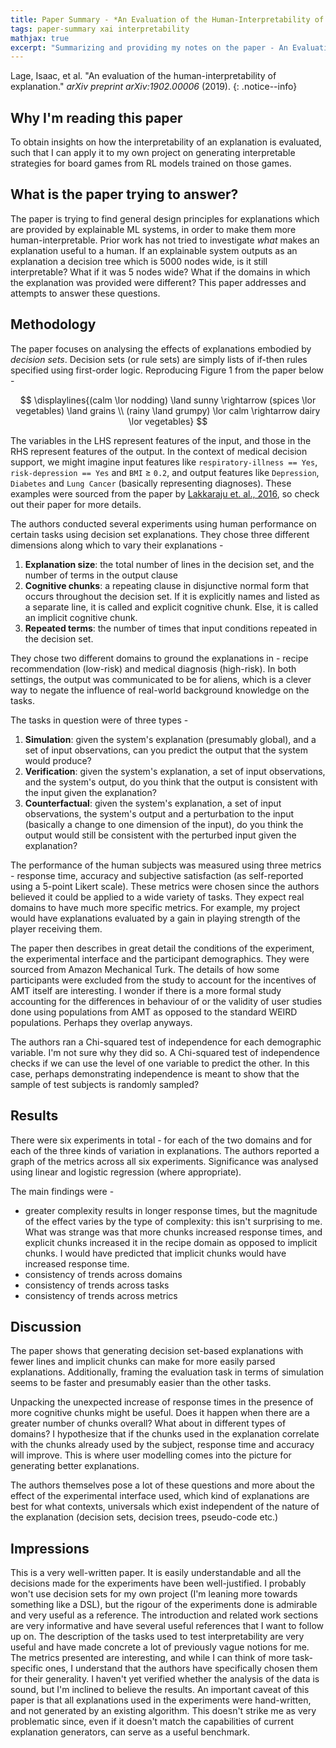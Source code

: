 ```yaml
---
title: Paper Summary - *An Evaluation of the Human-Interpretability of Explanation* by Lage et. al. (2019)
tags: paper-summary xai interpretability
mathjax: true
excerpt: "Summarizing and providing my notes on the paper - An Evaluation of the Human-Interpretability of Explanation by Lage et. al. (2019)"
---
```


Lage, Isaac, et al. "An evaluation of the human-interpretability of explanation." *arXiv preprint arXiv:1902.00006* (2019). [<i class="far fa-file-pdf"></i>](https://arxiv.org/pdf/1902.00006.pdf)
{: .notice--info}

## Why I'm reading this paper

To obtain insights on how the interpretability of an explanation is evaluated, such that I can apply it to my own project on generating interpretable strategies for board games from RL models trained on those games.

## What is the paper trying to answer?

The paper is trying to find general design principles for explanations which are provided by explainable ML systems, in order to make them more human-interpretable. Prior work has not tried to investigate *what* makes an explanation useful to a human. If an explainable system outputs as an explanation a decision tree which is 5000 nodes wide, is it still interpretable? What if it was 5 nodes wide? What if the domains in which the explanation was provided were different? This paper addresses and attempts to answer these questions.

## Methodology

The paper focuses on analysing the effects of explanations embodied by *decision sets*. Decision sets (or rule sets) are simply lists of if-then rules specified using first-order logic. Reproducing Figure 1 from the paper below -

$$
\displaylines{(calm \lor nodding) \land sunny \rightarrow (spices \lor vegetables) \land grains \\
(rainy \land grumpy) \lor calm \rightarrow dairy \lor vegetables}
$$

The variables in the LHS represent features of the input, and those in the RHS represent features of the output. In the context of medical decision support, we might imagine input features like `respiratory-illness == Yes`, `risk-depression == Yes` and `BMI` $\geq$ `0.2`, and output features like `Depression`, `Diabetes` and `Lung Cancer` (basically representing diagnoses). These examples were sourced from the paper by [Lakkaraju et. al., 2016](https://www-cs-faculty.stanford.edu/people/jure/pubs/interpretable-kdd16.pdf), so check out their paper for more details.

The authors conducted several experiments using human performance on certain tasks using decision set explanations. They chose three different dimensions along which to vary their explanations -

1. **Explanation size**: the total number of lines in the decision set, and the number of terms in the output clause
2. **Cognitive chunks**: a repeating clause in disjunctive normal form that occurs throughout the decision set. If it is explicitly names and listed as a separate line, it is called and explicit cognitive chunk. Else, it is called an implicit cognitive chunk.
3. **Repeated terms**: the number of times that input conditions repeated in the decision set.

They chose two different domains to ground the explanations in - recipe recommendation (low-risk) and medical diagnosis (high-risk). In both settings, the output was communicated to be for aliens, which is a clever way to negate the influence of real-world background knowledge on the tasks.

The tasks in question were of three types -

1. **Simulation**: given the system's explanation (presumably global), and a set of input observations, can you predict the output that the system would produce?
2. **Verification**: given the system's explanation, a set of input observations, and the system's output, do you think that the output is consistent with the input given the explanation?
3. **Counterfactual**: given the system's explanation, a set of input observations, the system's output and a perturbation to the input (basically a change to one dimension of the input), do you think the output would still be consistent with the perturbed input given the explanation?

The performance of the human subjects was measured using three metrics - response time, accuracy and subjective satisfaction (as self-reported using a 5-point Likert scale). These metrics were chosen since the authors believed it could be applied to a wide variety of tasks. They expect real domains to have much more specific metrics. For example, my project would have explanations evaluated by a gain in playing strength of the player receiving them.

The paper then describes in great detail the conditions of the experiment, the experimental interface and the participant demographics. They were sourced from Amazon Mechanical Turk. The details of how some participants were excluded from the study to account for the incentives of AMT itself are interesting. I wonder if there is a more formal study accounting for the differences in behaviour of or the validity of user studies done using populations from AMT as opposed to the standard WEIRD populations. Perhaps they overlap anyways.

The authors ran a Chi-squared test of independence for each demographic variable. I'm not sure why they did so. A Chi-squared test of independence checks if we can use the level of one variable to predict the other. In this case, perhaps demonstrating independence is meant to show that the sample of test subjects is randomly sampled?

## Results

There were six experiments in total - for each of the two domains and for each of the three kinds of variation in explanations. The authors reported a graph of the metrics across all six experiments. Significance was analysed using linear and logistic regression (where appropriate).

The main findings were -

* greater complexity results in longer response times, but the magnitude of the effect varies by the type of complexity: this isn't surprising to me. What was strange was that more chunks increased response times, and explicit chunks increased it in the recipe domain as opposed to implicit chunks. I would have predicted that implicit chunks would have increased response time.
* consistency of trends across domains
* consistency of trends across tasks
* consistency of trends across metrics

## Discussion

The paper shows that generating decision set-based explanations with fewer lines and implicit chunks can make for more easily parsed explanations. Additionally, framing the evaluation task in terms of simulation seems to be faster and presumably easier than the other tasks.

Unpacking the unexpected increase of response times in the presence of more cognitive chunks might be useful. Does it happen when there are a greater number of chunks overall? What about in different types of domains? I hypothesize that if the chunks used in the explanation correlate with the chunks already used by the subject, response time and accuracy will improve. This is where user modelling comes into the picture for generating better explanations.

The authors themselves pose a lot of these questions and more about the effect of the experimental interface used, which kind of explanations are best for what contexts, universals which exist independent of the nature of the explanation (decision sets, decision trees, pseudo-code etc.)

## Impressions

This is a very well-written paper. It is easily understandable and all the decisions made for the experiments have been well-justified. I probably won't use decision sets for my own project (I'm leaning more towards something like a DSL), but the rigour of the experiments done is admirable and very useful as a reference. The introduction and related work sections are very informative and have several useful references that I want to follow up on. The description of the tasks used to test interpretability are very useful and have made concrete a lot of previously vague notions for me. The metrics presented are interesting, and while I can think of more task-specific ones, I understand that the authors have specifically chosen them for their generality. I haven't yet verified whether the analysis of the data is sound, but I'm inclined to believe the results. An important caveat of this paper is that all explanations used in the experiments were hand-written, and not generated by an existing algorithm. This doesn't strike me as very problematic since, even if it doesn't match the capabilities of current explanation generators, can serve as a useful benchmark.
